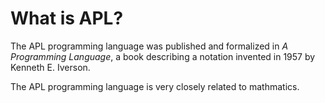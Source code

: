 What is APL?
============

The APL programming language was published and formalized in *A Programming Language*, a book describing a notation invented in 1957 by Kenneth E. Iverson.

The APL programming language is very closely related to mathmatics.